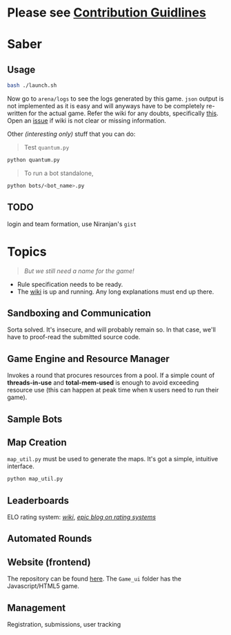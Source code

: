 Please see [Contribution Guidlines](Contributing.md)
====================================================

Saber
=====

Usage
-----
```sh
bash ./launch.sh
```
Now go to `arena/logs` to see the logs generated by this game. `json` output is not implemented as it is easy and will anyways have to be completely re-written for the actual game. Refer the wiki for any doubts, specifically [this](wiki/Bots-and-Game-Specs). Open an [issue](https://github.com/arrow-/saber/issues/new) if wiki is not clear or missing information.

Other *(interesting only)* stuff that you can do:
> Test `quantum.py`
```sh
python quantum.py
```
> To run a bot standalone,
```sh
python bots/<bot_name>.py
```

TODO
----

login and team formation, use Niranjan's `gist`

Topics
======

> *But we still need a name for the game!*

* Rule specification needs to be ready.
* The [wiki](wiki) is up and running. Any long explanations must end up there.

Sandboxing and Communication
----------------------------

Sorta solved. It's insecure, and will probably remain so. In that case, we'll have to proof-read the submitted source code.

Game Engine and Resource Manager
--------------------------------

Invokes a round that procures resources from a pool. If a simple count of **threads-in-use** and **total-mem-used** is enough to avoid exceeding resource use (this can happen at peak time when `N` users need to run their game).

Sample Bots
-----------

Map Creation
------------

`map_util.py` must be used to generate the maps. It's got a simple, intuitive interface.
```sh
python map_util.py
```

Leaderboards
------------

ELO rating system: [*wiki*](https://en.wikipedia.org/wiki/Elo_rating_system), [*epic blog on rating systems*](http://www.moserware.com/2010/03/computing-your-skill.html)

Automated Rounds
----------------

Website (frontend)
------------------

The repository can be found [here](https://github.com/arrow-/saber_frontend). The `Game_ui` folder has the Javascript/HTML5 game.

Management
----------

Registration, submissions, user tracking